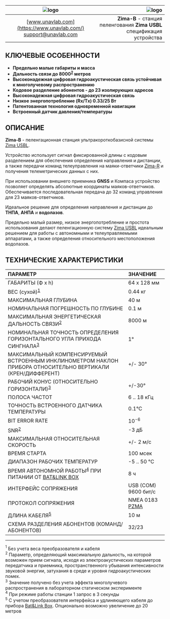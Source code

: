| ![logo](https://ucnl.github.io/documentation/sm_logo.png) | ![logo](https://ucnl.github.io/documentation/def_zima_b_ant.png) |
| :---: | ---: |
| [www.unavlab.com](https://www.unavlab.com/) <br/> [support@unavlab.com](mailto:support@unavlab.com) | **Zima-B** - станция пеленгования **Zima USBL** <br/> спецификация устройства |

## КЛЮЧЕВЫЕ ОСОБЕННОСТИ

* **Предельно малые габариты и масса**
* **Дальность связи до 8000<sup>[2](#footnote2)</sup> метров**
* **Высоконадежная цифровая гидроакустическая связь устойчивая к многолучевому распространению**
* **Кодовое разделение абонентов - до 23 изолирующих адресов**
* **Высоконадежная цифровая гидроакустическая связь**
* **Низкое энергопотребление (Rx/Tx) 0.33/25 Вт**
* **Патентованная технология одновременной навигации**
* **Встроенный датчик давления/температуры**

## ОПИСАНИЕ

**Zima-B** - пеленгационная станция ультракороткобазисной системы [Zima USBL](Zima_DataBrief_ru.md).  

Устройство использует сигнал фиксированной длины с кодовым разделением для обеспечения определения направления и дистанции, 
а также передачи команд телеуправления на маяки-ответчики [Zima-R](Zima_R_Specification_ru.md) и получения телеметрических данных с них.

При использовании внешнего приемника **GNSS** и Компаса устройство позволяет определять абсолютные координаты маяков-ответчиков.
Обеспечивается последовательная передача до 32 команд управления для 23 маяков-ответчиков.
 
Идеальное решение для определения направления и дистанции до **ТНПА**, **АНПА** и **водолазов**.

Предельно малый размер, низкое энергопотребление и простота использования делают пеленгационную систему [Zima USBL](Zima_DataBrief_ru.md) идеальным решением для работы с автономными и телеуправляемыми аппаратами, а также определения относительного местоположения водолазов.

<div style="page-break-after: always;"></div>

## ТЕХНИЧЕСКИЕ ХАРАКТЕРИСТИКИ

| ПАРАМЕТР | ЗНАЧЕНИЕ |
| :--- | :--- |
| ГАБАРИТЫ (Ф х h) | 64 x 128 мм |
| ВЕС (сухой)<sup>[1](#footnote1)</sup> | 0.44 кг |
| МАКСИМАЛЬНАЯ ГЛУБИНА | 40 м |
| НОМИНАЛЬНАЯ ПОГРЕШНОСТЬ ПО ГЛУБИНЕ | 0.1 м |
| МАКСИМАЛЬНАЯ ЭНЕРГЕТИЧЕСКАЯ ДАЛЬНОСТЬ СВЯЗИ<sup>[2](#footnote2)</sup> | 8000 м |
| НОМИНАЛЬНАЯ ТОЧНОСТЬ ОПРЕДЕЛЕНИЯ ГОРИЗОНТАЛЬНОГО УГЛА ПРИХОДА СИНГНАЛА<sup>[3](#footnote3)</sup> | 1° |
| МАКСИМАЛЬНЫЙ КОМПЕНСИРУЕМЫЙ ВСТРОЕННЫМ ИНКЛИНОМЕТРОМ НАКЛОН ПРИБОРА ОТНОСИТЕЛЬНО ВЕРТИКАЛИ (КРЕН/ДИФФЕРЕНТ) | +/- 30° |
| РАБОЧИЙ КОНУС (ОТНОСИТЕЛЬНО ГОРИЗОНТАЛИ)<sup>[3](#footnote3)</sup> | +/-30° |
| ПОЛОСА ЧАСТОТ | 6 .. 18 кГц |
| ТОЧНОСТЬ ВСТРОЕННОГО ДАТЧИКА ТЕМПЕРАТУРЫ | 0.1°С |
| BIT ERROR RATE | 10<sup>-6</sup> |
| SNR<sup>[2](#footnote2)</sup> | -3 дБ |
| МАКСИМАЛЬНАЯ ОТНОСИТЕЛЬНАЯ СКОРОСТЬ | +/- 2 м/с |
| ВРЕМЯ СТАРТА | 100 мсек |
| ДИАПАЗОН РАБОЧИХ ТЕМПЕРАТУР | -5 .. 50 °C |
| ВРЕМЯ АВТОНОМНОЙ РАБОТЫ<sup>[4](#footnote4)</sup> ПРИ ПИТАНИИ ОТ [BAT&LINK BOX](Bat_n_link_box_Specification_ru.md) | 8 ч |
| ИНТЕРФЕЙС СОПРЯЖЕНИЯ | USB (COM) 9600 бит/с |
| ПРОТОКОЛ СОПРЯЖЕНИЯ | NMEA 0183 [PZMA](Zima_Protocol_Specification_ru.md) |
| ДЛИНА КАБЕЛЯ<sup>[5](#footnote5)</sup> | 10 м |
| СХЕМА РАЗДЕЛЕНИЯ АБОНЕНТОВ (КОМАНД/АБОНЕНТОВ) | 32/23 |
  
________________
<a name="footnote1"><sup>1</sup></a> Без учета веса преобразователя и кабеля  
<a name="footnote2"><sup>2</sup></a> Параметр, определяющий максимальную дальность, на которой возможен прием сигнала, исходя из электроакустических параметров передатчика и приемника, пространственного убывания интенсивности звуковой энергии, затухания в среде и уровня гидроакустических помех.  
<a name="footnote3"><sup>3</sup></a> Значение получено без учета эффекта многолучевого распространения в лабораторном статическом эксперименте  
<a name="footnote4"><sup>4</sup></a> При режиме работы станции 1 запрос в 3 секунды  
<a name="footnote5"><sup>5</sup></a> С учетом преобразователя интерфейса и удлиняющего кабеля до прибора [Bat&Link Box](Bat_n_link_box_Specification_ru.md). Опционально возможно увеличение до 20 метров  

